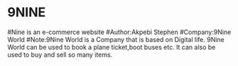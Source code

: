 # 9NINE
#Nine is an e-commerce website 
#Author:Akpebi Stephen
#Company:9Nine World
#Note:9Nine World is a Company that is based on Digital life. 
9Nine World can be used to book a plane ticket,boot buses etc.
It can also be used to buy and sell so many items.
